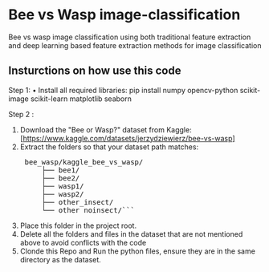 # Bee vs Wasp image-classification
Bee vs wasp image classification using both traditional feature extraction and deep learning based feature extraction methods for image classification

## Insturctions on how use this code 
Step 1: 
•	Install all required libraries:
pip install numpy opencv-python scikit-image scikit-learn matplotlib seaborn

Step 2 : 
1. Download the "Bee or Wasp?" dataset from Kaggle: [https://www.kaggle.com/datasets/jerzydziewierz/bee-vs-wasp]
2. Extract the folders so that your dataset path matches:
   <pre> bee_wasp/kaggle_bee_vs_wasp/
        ├── bee1/
        ├── bee2/
        ├── wasp1/
        ├── wasp2/
        ├── other_insect/
        └── other_noinsect/```</pre> 
3. Place this folder in the project root.
4. Delete all the folders and files in the dataset that are not mentioned above to avoid conflicts with the code
5. Clonde this Repo and Run the python files, ensure they are in the same directory as the dataset.

